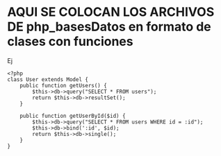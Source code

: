 # AQUI SE COLOCAN LOS ARCHIVOS DE php_basesDatos en formato de clases con funciones

Ej
```
<?php
class User extends Model {
    public function getUsers() {
        $this->db->query("SELECT * FROM users");
        return $this->db->resultSet();
    }

    public function getUserById($id) {
        $this->db->query("SELECT * FROM users WHERE id = :id");
        $this->db->bind(':id', $id);
        return $this->db->single();
    }
}

```